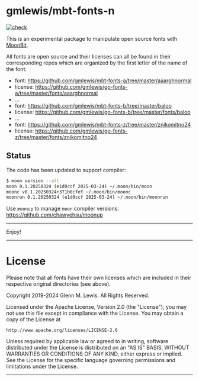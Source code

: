 # gmlewis/mbt-fonts-n
[![check](https://github.com/gmlewis/mbt-fonts-n/actions/workflows/check.yml/badge.svg)](https://github.com/gmlewis/mbt-fonts-n/actions/workflows/check.yml)

This is an experimental package to manipulate open source fonts with [MoonBit].

All fonts are open source and their licenses can all be found in their corresponding
repos which are organized by the first letter of the name of the font:

* font: https://github.com/gmlewis/mbt-fonts-a/tree/master/aaarghnormal
* license: https://github.com/gmlewis/go-fonts-a/tree/master/fonts/aaarghnormal
* ...
* font: https://github.com/gmlewis/mbt-fonts-b/tree/master/baloo
* license: https://github.com/gmlewis/go-fonts-b/tree/master/fonts/baloo
* ...
* font: https://github.com/gmlewis/mbt-fonts-z/tree/master/znikomitno24
* license: https://github.com/gmlewis/go-fonts-z/tree/master/fonts/znikomitno24

[MoonBit]: https://www.moonbitlang.com/

## Status

The code has been updated to support compiler:

```bash
$ moon version --all
moon 0.1.20250324 (e1d0ccf 2025-03-24) ~/.moon/bin/moon
moonc v0.1.20250324+371b0cfef ~/.moon/bin/moonc
moonrun 0.1.20250324 (e1d0ccf 2025-03-24) ~/.moon/bin/moonrun
```

Use `moonup` to manage `moon` compiler versions:
https://github.com/chawyehsu/moonup

----------------------------------------------------------------------

Enjoy!

----------------------------------------------------------------------

# License

Please note that all fonts have their own licenses which are included
in their respective original directories (see above).

Copyright 2019-2024 Glenn M. Lewis. All Rights Reserved.

Licensed under the Apache License, Version 2.0 (the "License");
you may not use this file except in compliance with the License.
You may obtain a copy of the License at

    http://www.apache.org/licenses/LICENSE-2.0

Unless required by applicable law or agreed to in writing, software
distributed under the License is distributed on an "AS IS" BASIS,
WITHOUT WARRANTIES OR CONDITIONS OF ANY KIND, either express or implied.
See the License for the specific language governing permissions and
limitations under the License.

----------------------------------------------------------------------
